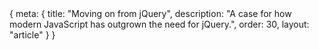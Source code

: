 <route>
{
	meta: {
		title: "Moving on from jQuery",
		description: "A case for how modern JavaScript has outgrown the need for jQuery.",
		order: 30,
		layout: "article"
	}
}
</route>